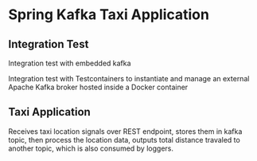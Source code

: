 # Spring Kafka Taxi Application

## Integration Test

Integration test with embedded kafka

Integration test with Testcontainers to instantiate and manage an external Apache Kafka broker hosted inside a Docker container


## Taxi Application

Receives taxi location signals over REST endpoint, stores them in kafka topic, then process the location data, outputs total distance travaled to another topic, which is also consumed by loggers.
